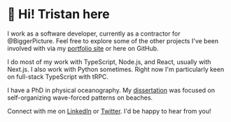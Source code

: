 # :wave: Hi! Tristan here

I work as a software developer, currently as a contractor for @BiggerPicture. Feel free to explore some of the other projects I've been involved with via my [portfolio site](https://tristanguest.dev/projects) or here on GitHub.

I do most of my work with TypeScript, Node.js, and React, usually with Next.js. I also work with Python sometimes. Right now I'm particularly keen on full-stack TypeScript with tRPC.

I have a PhD in physical oceanography. My [dissertation](https://github.com/tbguest/dissertation) was focused on self-organizing wave-forced patterns on beaches.

Connect with me on [LinkedIn](https://www.linkedin.com/in/tristanguest/) or [Twitter](https://twitter.com/tristan_guest). I'd be happy to hear from you!
